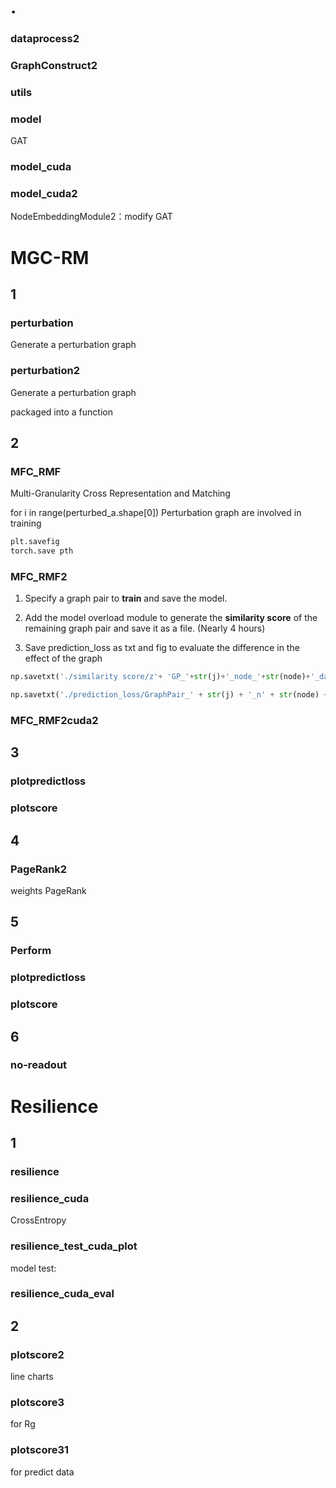 # .

### dataprocess2

### GraphConstruct2

### utils

### model

GAT

### model_cuda

### model_cuda2

NodeEmbeddingModule2：modify GAT





# MGC-RM



## 1

### perturbation

Generate a perturbation graph

### perturbation2

Generate a perturbation graph

packaged into a function

## 2

### MFC_RMF

Multi-Granularity Cross Representation and Matching

for i in range(perturbed_a.shape[0]) Perturbation graph are involved in training

```python
plt.savefig
torch.save pth
```

### MFC_RMF2

1. Specify a graph pair to **train** and save the model. 

2. Add the model overload module to generate the **similarity score** of the remaining graph pair and save it as a file. (Nearly 4 hours)
3. Save prediction_loss as txt and fig to evaluate the difference in the effect of the graph

```python
np.savetxt('./similarity score/z'+ 'GP_'+str(j)+'_node_'+str(node)+'_data_'+str(data_num)+'model_'+str(formatted_time)+'.txt', z_p)

np.savetxt('./prediction_loss/GraphPair_' + str(j) + '_n' + str(node) + '_d' + str(data_num) + '_Prediction_Loss_epoch_' + str(args.max_epoch) + '_lr_' + str(args.lr) + '_' + str(formatted_time) +'.txt', loss_history2)
```

### MFC_RMF2cuda2

## 3

### plotpredictloss

### plotscore

## 4

### PageRank2

weights PageRank

## 5

### Perform

### plotpredictloss

### plotscore

## 6

### no-readout





# Resilience

## 1

### resilience

### resilience_cuda

CrossEntropy

### resilience_test_cuda_plot

model test:

### resilience_cuda_eval

## 2

### plotscore2

line charts

### plotscore3

for Rg

### plotscore31

for predict data